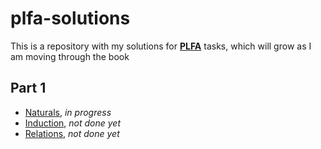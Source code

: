 # plfa-solutions
This is a repository with my solutions for **[PLFA](https://plfa.github.io/)** tasks, which will grow as I am moving through the book

## Part 1
- [Naturals](https://github.com/levYatsishin/plfa-solutions/blob/master/Naturals.agda), _in progress_
- [Induction](https://github.com/levYatsishin/plfa-solutions/blob/master/Induction.agda), _not done yet_ 
- [Relations](https://github.com/levYatsishin/plfa-solutions/blob/master/Relations.agda), _not done yet_ 

